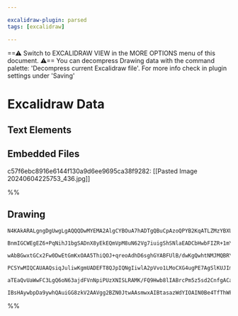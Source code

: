 ```yaml
---

excalidraw-plugin: parsed
tags: [excalidraw]

---
```

==⚠  Switch to EXCALIDRAW VIEW in the MORE OPTIONS menu of this document. ⚠== You can decompress Drawing data with the command palette: 'Decompress current Excalidraw file'. For more info check in plugin settings under 'Saving'


# Excalidraw Data
## Text Elements
## Embedded Files
c57f6ebc8916e6144f130a9d6ee9695ca38f9282: [[Pasted Image 20240604225753_436.jpg]]

%%
## Drawing
```compressed-json
N4KAkARALgngDgUwgLgAQQQDwMYEMA2AlgCYBOuA7hADTgQBuCpAzoQPYB2KqATLZMzYBXUtiRoIACyhQ4zZAHoFAc0JRJQgEYA6bGwC2CgF7N6hbEcK4OCtptbErHALRY8RMpWdx8Q1TdIEfARcZgRmBShcZQUebTiAFho6IIR9BA4oZm4AbXAwUDAiiBJuCGcAMwBOQhgYAFYjYih6gGsAZgBVAGUjAAkAFXb67P5i2EQywn1opDHITG5neqqA

BnmIGCWEgEZ6+PqNihJ1bgSADnX8yEkEQmVpM8uN62Vg7iuigShSNlaEADCbHwbFIZR+1mYcFwgUyyS+EE0uGwrWUvyEHGIQJBYIkEI4UJhGSg8OKFUI+Hw3Vg7wkgg8pO+v3+AHUTpJuHxrhBmD8/ghqTBaeh6aUNuiHhxwtk0DsNmxodg1FtZatPsU0cI4ABJYgy1A5AC6Gwq5HSuu4HCElI2hExWDKuFWjIg6MxUuY+qtNu5YQQxG4O3aVTWO

wAbBGwxtGCx2Fw0DwEtGmKxOAA5ThiQOJ+qreoAdhD6sghGYABFUlB/dwKgQwhtNMJMQBRYLpTJe634DZCODEXBVgOy/M7fP1cNh/OrMPndobIgcVqWrvztgo6toWv4eu+qJQIT6iCITF25Qu8nBC0SbAFiphhCabDnKrhhBhnYJBIVIOrXBVYj3ggVRhlU9R4O05zVDw5w8C6zDuOIBrXGAcrITs1yGvkAC+4DGnQuBwHA1IDohhSQOoaSIRARA

PCSYwMIQCAUAAQsiqJuliwKgmUADEFT8QJpIQNgIiwlA2pVvo1LMoCXG4ugPE7AgSlKUJImkGJElpKxKKahinE4uC5AEtCYlqaJxJafoABiFJUjSVGigG9HqZpknSfybLNByCYuRZmRWR5/yCsKPLAmK+TCf54mSQASsIkrSoGfkaZZkkAPKKsqgZqilblpNZnBQNZuD6BSKqoKhxSuWlBVFd0hBGIhPDqlFqUBZJAxYFAACCNHxugwQVHRkU1R1

aTEaQvUaWwFC3LgQ6oN63ajdFVnNpiPUzXNISLRAMK/FQ9Hwb8lIABrcPm5z5sd2CnfgACaTyrNoY70UYbAGNwZGQPQBBCIh6FFFheW1fo8X6R6h4cUJaIkA1TXLj6GqkCQ2LcWgP0QMxwJ7TxAJVATBPWdZLqxQgyjWjCvHNmWtO0yTEDYaDmRBQgmVQHGnbI5AcCBGYwjMAA4qjxAI4hy30aapUIOT9qoxwZ6Y9yGS4JowSLT8AMbNgRBwNwWs

IBsHAywbpDa9ywhQAuiGG8zkV2AAVgg2BZN0JtwAAsmwxAIBtasazWdYIOAIN0Be4TfThWFAA===
```
%%